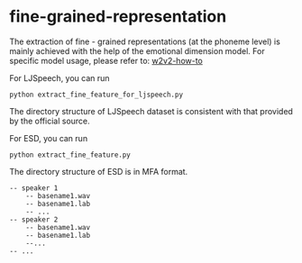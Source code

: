 # fine-grained-representation

The extraction of fine - grained representations (at the phoneme level) is mainly achieved with the help of the emotional dimension model. For specific model usage, please refer to: [w2v2-how-to](https://github.com/audeering/w2v2-how-to)

For LJSpeech, you can run

```
python extract_fine_feature_for_ljspeech.py
```

The directory structure of LJSpeech dataset is consistent with that provided by the official source.

For ESD, you can run

```
python extract_fine_feature.py
```

The directory structure of ESD is in MFA format.

```
-- speaker 1
	-- basename1.wav
	-- basename1.lab
	-- ...
-- speaker 2
	-- basename1.wav
	-- basename1.lab
	--...
-- ...
```

